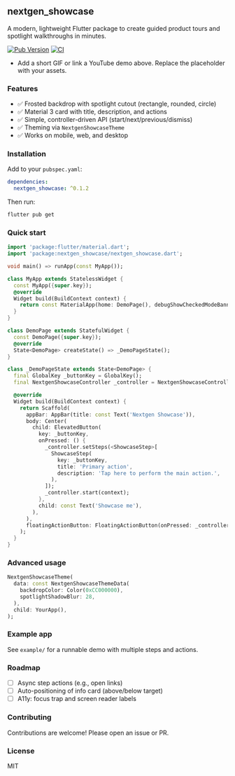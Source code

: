 ## nextgen_showcase

A modern, lightweight Flutter package to create guided product tours and spotlight walkthroughs in minutes.

[![Pub Version](https://img.shields.io/pub/v/nextgen_showcase.svg)](https://pub.dev/packages/nextgen_showcase)
[![CI](https://img.shields.io/github/actions/workflow/status/your-org/nextgen_showcase/ci.yml?branch=master)](https://github.com/Ven1456/nextgen_showcase.git)

[//]: # ([![codecov]&#40;https://codecov.io/gh/your-org/nextgen_showcase/branch/main/graph/badge.svg&#41;]&#40;https://app.codecov.io/gh/your-org/nextgen_showcase&#41;)

[//]: # (### Demo)

[//]: # ()
[//]: # (https://github.com/your-org/nextgen_showcase/assets/demo.gif)

- Add a short GIF or link a YouTube demo above. Replace the placeholder with your assets.

### Features
- ✅ Frosted backdrop with spotlight cutout (rectangle, rounded, circle)
- ✅ Material 3 card with title, description, and actions
- ✅ Simple, controller-driven API (start/next/previous/dismiss)
- ✅ Theming via `NextgenShowcaseTheme`
- ✅ Works on mobile, web, and desktop

### Installation
Add to your `pubspec.yaml`:

```yaml
dependencies:
  nextgen_showcase: ^0.1.2
```

Then run:

```bash
flutter pub get
```

### Quick start
```dart
import 'package:flutter/material.dart';
import 'package:nextgen_showcase/nextgen_showcase.dart';

void main() => runApp(const MyApp());

class MyApp extends StatelessWidget {
  const MyApp({super.key});
  @override
  Widget build(BuildContext context) {
    return const MaterialApp(home: DemoPage(), debugShowCheckedModeBanner: false);
  }
}

class DemoPage extends StatefulWidget {
  const DemoPage({super.key});
  @override
  State<DemoPage> createState() => _DemoPageState();
}

class _DemoPageState extends State<DemoPage> {
  final GlobalKey _buttonKey = GlobalKey();
  final NextgenShowcaseController _controller = NextgenShowcaseController();

  @override
  Widget build(BuildContext context) {
    return Scaffold(
      appBar: AppBar(title: const Text('Nextgen Showcase')),
      body: Center(
        child: ElevatedButton(
          key: _buttonKey,
          onPressed: () {
            _controller.setSteps(<ShowcaseStep>[
              ShowcaseStep(
                key: _buttonKey,
                title: 'Primary action',
                description: 'Tap here to perform the main action.',
              ),
            ]);
            _controller.start(context);
          },
          child: const Text('Showcase me'),
        ),
      ),
      floatingActionButton: FloatingActionButton(onPressed: _controller.dismiss, child: const Icon(Icons.close)),
    );
  }
}
```

### Advanced usage

```dart
NextgenShowcaseTheme(
  data: const NextgenShowcaseThemeData(
    backdropColor: Color(0xCC000000),
    spotlightShadowBlur: 28,
  ),
  child: YourApp(),
);
```

### Example app
See `example/` for a runnable demo with multiple steps and actions.

### Roadmap
- [ ] Async step actions (e.g., open links)
- [ ] Auto-positioning of info card (above/below target)
- [ ] A11y: focus trap and screen reader labels

### Contributing
Contributions are welcome! Please open an issue or PR.

### License
MIT
